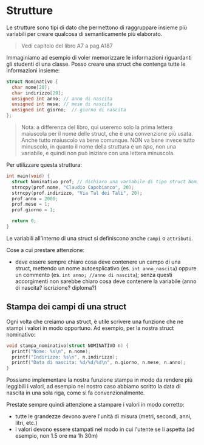 # Strutture

Le strutture sono tipi di dato che permettono di raggruppare insieme più variabili per creare qualcosa di semanticamente più elaborato.

> Vedi capitolo del libro A7 a pag.A187

Immaginiamo ad esempio di voler memorizzare le informazioni riguardanti gli studenti di una classe. Posso creare una struct che contenga tutte le informazioni insieme:

```c
struct Nominativo {
  char nome[20];
  char indirizzo[20];
  unsigned int anno; // anno di nascita
  unsigned int mese; // mese di nascita
  unsigned int giorno;  // giorno di nascita
};
```

> Nota: a differenza del libro, qui useremo solo la prima lettera maiuscola per il nome delle struct, che è una convenzione più usata. Anche tutto maiuscolo va bene comunque. NON va bene invece tutto minuscolo, in quanto il nome della struttura è un _tipo_, non una variabile, e quindi non può iniziare con una lettera minuscola.

Per utilizzare questa struttura:

```c
int main(void) {
  struct Nominativo prof; // dichiaro una variabile di tipo struct Nominativo
  strncpy(prof.nome, "Claudio Capobianco", 20);
  strncpy(prof.indirizzo, "Via Tal dei Tali", 20);
  prof.anno = 2000;
  prof.mese = 1;
  prof.giorno = 1;

  return 0;
}
```

Le variabili all'interno di una struct si definiscono anche `campi` o `attributi`.

Cose a cui prestare attenzione:

- deve essere sempre chiaro cosa deve contenere un campo di una struct, mettendo un nome autoesplicativo (es. `int anno_nascita`) oppure un commento (es. `int anno; //anno di nascita`); senza questi accorgimenti non sarebbe chiaro cosa deve contenere la variabile (anno di nascita? iscrizione? diploma?)

## Stampa dei campi di una struct

Ogni volta che creiamo una struct, è utile scrivere una funzione che ne stampi i valori in modo opportuno. Ad esempio, per la nostra struct nominativo:

```c
void stampa_nominativo(struct NOMINATIVO n) {
  printf("Nome: %s\n", n.nome);
  printf("Indirizzo: %s\n", n.indirizzo);
  printf("Data di nascita: %d/%d/%d\n", n.giorno, n.mese, n.anno);
}
```

Possiamo implementare la nostra funzione stampa in modo da rendere più leggibili i valori, ad esempio nel nostro caso abbiamo scritto la data di nascita in una sola riga, come si fa convenzionalmente.

Prestate sempre quindi attenzione a stampare i valori in modo corretto:

- tutte le grandezze devono avere l'unità di misura (metri, secondi, anni, litri, etc.)
- i valori devono essere stampati nel modo in cui l'utente se li aspetta (ad esempio, non 1.5 ore ma 1h 30m)
